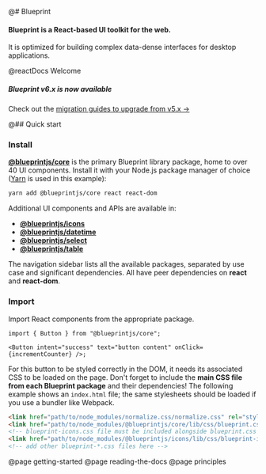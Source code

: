 @# Blueprint

#### Blueprint is a React-based UI toolkit for the web.

It is optimized for building complex data-dense interfaces for desktop applications.

@reactDocs Welcome

<div class="@ns-callout @ns-intent-primary @ns-icon-star @ns-callout-has-body-content">
    <h5 class="@ns-heading">Blueprint v6.x is now available</h5>

Check out the [migration guides to upgrade from v5.x &rarr;](https://github.com/palantir/blueprint/wiki/Blueprint-6.0)

</div>

@## Quick start

### Install

[**@blueprintjs/core**](https://www.npmjs.com/package/@blueprintjs/core) is the primary Blueprint library package,
home to over 40 UI components.
Install it with your Node.js package manager of choice ([Yarn](https://yarnpkg.com/) is used in this example):

```sh
yarn add @blueprintjs/core react react-dom
```

Additional UI components and APIs are available in:

-   [**@blueprintjs/icons**](https://www.npmjs.com/package/@blueprintjs/icons)
-   [**@blueprintjs/datetime**](https://www.npmjs.com/package/@blueprintjs/datetime)
-   [**@blueprintjs/select**](https://www.npmjs.com/package/@blueprintjs/select)
-   [**@blueprintjs/table**](https://www.npmjs.com/package/@blueprintjs/table)

The navigation sidebar lists all the available packages, separated by use case and significant dependencies.
All have peer dependencies on **react** and **react-dom**.

### Import

Import React components from the appropriate package.

```tsx
import { Button } from "@blueprintjs/core";

<Button intent="success" text="button content" onClick={incrementCounter} />;
```

For this button to be styled correctly in the DOM, it needs its associated CSS to be loaded on the page.
Don't forget to include the **main CSS file from each Blueprint package** and their dependencies!
The following example shows an `index.html` file; the same stylesheets should be loaded if you use a bundler like Webpack.

```html
<link href="path/to/node_modules/normalize.css/normalize.css" rel="stylesheet" />
<link href="path/to/node_modules/@blueprintjs/core/lib/css/blueprint.css" rel="stylesheet" />
<!-- blueprint-icons.css file must be included alongside blueprint.css for icon font support -->
<link href="path/to/node_modules/@blueprintjs/icons/lib/css/blueprint-icons.css" rel="stylesheet" />
<!-- add other blueprint-*.css files here -->
```

@page getting-started
@page reading-the-docs
@page principles
